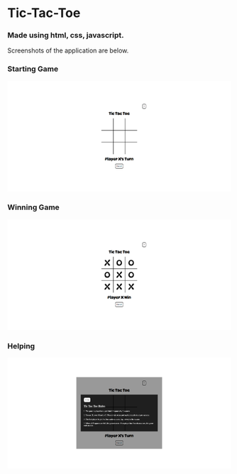 # Tic-Tac-Toe

### Made using html, css, javascript.

Screenshots of the application are below.

### Starting Game

![image](https://github.com/ismailboyaci/fimple-prac/blob/main/images/1.png?raw=true)


### Winning Game

![](https://github.com/ismailboyaci/fimple-prac/blob/main/images/2.png?raw=true)


### Helping

![](https://github.com/ismailboyaci/fimple-prac/blob/main/images/3.png?raw=true)
